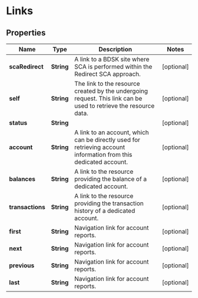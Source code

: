 
# Links

## Properties
Name | Type | Description | Notes
------------ | ------------- | ------------- | -------------
**scaRedirect** | **String** | A link to a BDSK site where SCA is performed within the Redirect SCA approach. |  [optional]
**self** | **String** | The link to the resource created by the undergoing request. This link can be used to retrieve the resource data. |  [optional]
**status** | **String** |  |  [optional]
**account** | **String** | A link to an account, which can be directly used for retrieving account information from this dedicated account. |  [optional]
**balances** | **String** | A link to the resource providing the balance of a dedicated account. |  [optional]
**transactions** | **String** | A link to the resource providing the transaction history of a dedicated account. |  [optional]
**first** | **String** | Navigation link for account reports. |  [optional]
**next** | **String** | Navigation link for account reports. |  [optional]
**previous** | **String** | Navigation link for account reports. |  [optional]
**last** | **String** | Navigation link for account reports. |  [optional]



